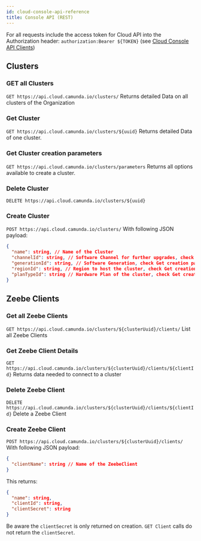 ```yaml
---
id: cloud-console-api-reference
title: Console API (REST)
---
```


For all requests include the access token for Cloud API into the Authorization header: `authorization:Bearer ${TOKEN}` (see [Cloud Console API Clients](./cloud-console-api-clients.md))

## Clusters

### GET all Clusters

`GET https://api.cloud.camunda.io/clusters/`
Returns detailed Data on all clusters of the Organization

### Get Cluster

`GET https://api.cloud.camunda.io/clusters/${uuid}`
Returns detailed Data of one cluster.

### Get Cluster creation parameters

`GET https://api.cloud.camunda.io/clusters/parameters`
Returns all options available to create a cluster.

### Delete Cluster

`DELETE https://api.cloud.camunda.io/clusters/${uuid}`

### Create Cluster

`POST https://api.cloud.camunda.io/clusters/`
With following JSON payload:

```json
{
  "name": string, // Name of the Cluster
  "channelId": string, // Software Channel for further upgrades, check Get creation parameters
  "generationId": string, // Software Generation, check Get creation parameters
  "regionId": string, // Region to host the cluster, check Get creation parameters
  "planTypeId": string // Hardware Plan of the cluster, check Get creation parameters
}
```

## Zeebe Clients

### Get all Zeebe Clients

`GET https://api.cloud.camunda.io/clusters/${clusterUuid}/clients/`
List all Zeebe Clients

### Get Zeebe Client Details

`GET https://api.cloud.camunda.io/clusters/${clusterUuid}/clients/${clientId}`
Returns data needed to connect to a cluster

### Delete Zeebe Client

`DELETE https://api.cloud.camunda.io/clusters/${clusterUuid}/clients/${clientId}`
Delete a Zeebe Client

### Create Zeebe Client

`POST https://api.cloud.camunda.io/clusters/${clusterUuid}/clients/`
With following JSON payload:

```json
{
  "clientName": string // Name of the ZeebeClient
}
```

This returns:

```json
{
  "name": string,
  "clientId": string,
  "clientSecret": string
}
```

Be aware the `clientSecret` is only returned on creation. `GET Client` calls do not return the `clientSecret`.
